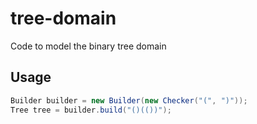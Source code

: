 # tree-domain

Code to model the binary tree domain


Usage
-----

```java
Builder builder = new Builder(new Checker("(", ")"));
Tree tree = builder.build("()(())");
```
